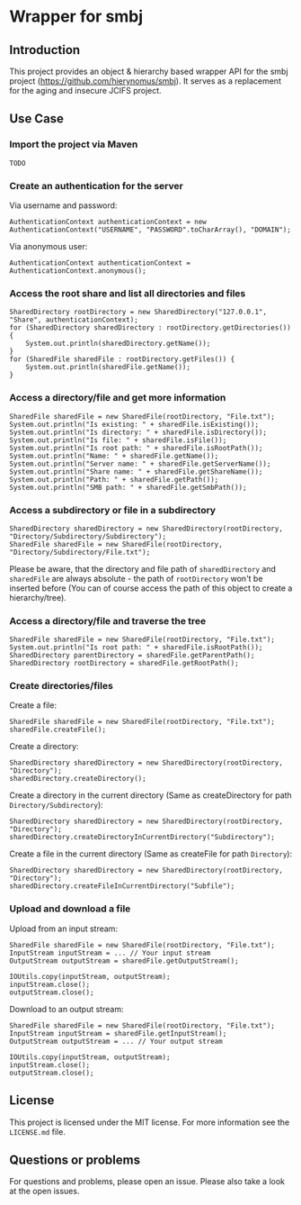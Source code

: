 # Wrapper for smbj

## Introduction

This project provides an object & hierarchy based wrapper API for the smbj project (https://github.com/hierynomus/smbj). It serves as a replacement for the aging and insecure JCIFS project.

## Use Case

### Import the project via Maven

    TODO

### Create an authentication for the server

Via username and password:

    AuthenticationContext authenticationContext = new AuthenticationContext("USERNAME", "PASSWORD".toCharArray(), "DOMAIN");
    
Via anonymous user:

    AuthenticationContext authenticationContext = AuthenticationContext.anonymous();

### Access the root share and list all directories and files

    SharedDirectory rootDirectory = new SharedDirectory("127.0.0.1", "Share", authenticationContext);
    for (SharedDirectory sharedDirectory : rootDirectory.getDirectories()) {
        System.out.println(sharedDirectory.getName());
    }
    for (SharedFile sharedFile : rootDirectory.getFiles()) {
        System.out.println(sharedFile.getName());
    }

### Access a directory/file and get more information
    
    SharedFile sharedFile = new SharedFile(rootDirectory, "File.txt");
    System.out.println("Is existing: " + sharedFile.isExisting());
    System.out.println("Is directory: " + sharedFile.isDirectory());
    System.out.println("Is file: " + sharedFile.isFile());
    System.out.println("Is root path: " + sharedFile.isRootPath());
    System.out.println("Name: " + sharedFile.getName());
    System.out.println("Server name: " + sharedFile.getServerName());
    System.out.println("Share name: " + sharedFile.getShareName());
    System.out.println("Path: " + sharedFile.getPath());
    System.out.println("SMB path: " + sharedFile.getSmbPath());

### Access a subdirectory or file in a subdirectory

    SharedDirectory sharedDirectory = new SharedDirectory(rootDirectory, "Directory/Subdirectory/Subdirectory");
    SharedFile sharedFile = new SharedFile(rootDirectory, "Directory/Subdirectory/File.txt");

Please be aware, that the directory and file path of `sharedDirectory` and `sharedFile` are always absolute - the path of `rootDirectory` won't be inserted before (You can of course access the path of this object to create a hierarchy/tree).

### Access a directory/file and traverse the tree

    SharedFile sharedFile = new SharedFile(rootDirectory, "File.txt");
    System.out.println("Is root path: " + sharedFile.isRootPath());
    SharedDirectory parentDirectory = sharedFile.getParentPath();
    SharedDirectory rootDirectory = sharedFile.getRootPath();

### Create directories/files

Create a file:

    SharedFile sharedFile = new SharedFile(rootDirectory, "File.txt");
    sharedFile.createFile();

Create a directory:

    SharedDirectory sharedDirectory = new SharedDirectory(rootDirectory, "Directory");
    sharedDirectory.createDirectory();

Create a directory in the current directory (Same as createDirectory for path `Directory/Subdirectory`):

    SharedDirectory sharedDirectory = new SharedDirectory(rootDirectory, "Directory");
    sharedDirectory.createDirectoryInCurrentDirectory("Subdirectory");

Create a file in the current directory (Same as createFile for path `Directory`):

    SharedDirectory sharedDirectory = new SharedDirectory(rootDirectory, "Directory");
    sharedDirectory.createFileInCurrentDirectory("Subfile");


### Upload and download a file

Upload from an input stream:

    SharedFile sharedFile = new SharedFile(rootDirectory, "File.txt");
    InputStream inputStream = ... // Your input stream
    OutputStream outputStream = sharedFile.getOutputStream();

    IOUtils.copy(inputStream, outputStream);
    inputStream.close();
    outputStream.close();

Download to an output stream:

   
    SharedFile sharedFile = new SharedFile(rootDirectory, "File.txt");
    InputStream inputStream = sharedFile.getInputStream();
    OutputStream outputStream = ... // Your output stream

    IOUtils.copy(inputStream, outputStream);
    inputStream.close();
    outputStream.close();

## License

This project is licensed under the MIT license. For more information see the `LICENSE.md` file.

## Questions or problems

For questions and problems, please open an issue. Please also take a look at the open issues.

